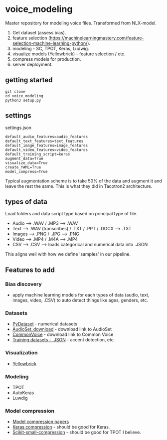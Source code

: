 # voice_modeling
Master repository for modeling voice files. Transformed from NLX-model.

1. Get dataset (assess bias).
2. feature selection (https://machinelearningmastery.com/feature-selection-machine-learning-python/). 
3. modeling - SC, TPOT, Keras, Ludwig.
4. visualize models (Yellowbrick) - feature selection / etc. 
5. compress models for production.
6. server deployment. 

## getting started 
```
git clone
cd voice_modeling 
python3 setup.py 
```

## settings 

settings.json

```
default_audio_features=audio_features
default_text_features=text_features
default_image_features=image_features
default_video_features=video_features
default_training_script=keras
augment_data=True 
visualize_data=True 
create_YAML=True 
model_compress=True
```

Typical augmentation scheme is to take 50% of the data and augment it and leave the rest the same. This is what they did in Tacotron2 architecture. 

## types of data

Load folders and data script type based on principal type of file.

* Audio --> .WAV / .MP3 --> .WAV 
* Text --> .WAV (transcribes) / .TXT / .PPT / .DOCX --> .TXT
* Images --> .PNG / .JPG --> .PNG 
* Video --> .MP4 / .M4A --> .MP4 
* CSV --> .CSV --> loads categorical and numerical data into .JSON 

This aligns well with how we define 'samples' in our pipeline.

## Features to add
### Bias discovery
* apply machine learning models for each types of data (audio, text, images, video, .CSV) to auto detect things like ages, genders, etc. 

### Datasets
* [PyDataset](https://github.com/iamaziz/PyDataset) - numerical datasets
* [AudioSet_download]() - download link to AudioSet 
* [CommonVoice]() - download link to Common Voice 
* [Training datasets - .JSON]() - accent detection, etc. 

### Visualization
* [Yellowbrick](https://www.scikit-yb.org/en/latest/)

### Modeling 
* TPOT
* AutoKeras
* Luwdig  

### Model compression
* [Model compression papers](https://github.com/sun254/awesome-model-compression-and-acceleration)
* [Keras compression](https://github.com/DwangoMediaVillage/keras_compressor) - should be good for Keras.
* [Scikit-small-compression](https://github.com/stewartpark/scikit-small-ensemble) - should be good for TPOT I believe.

